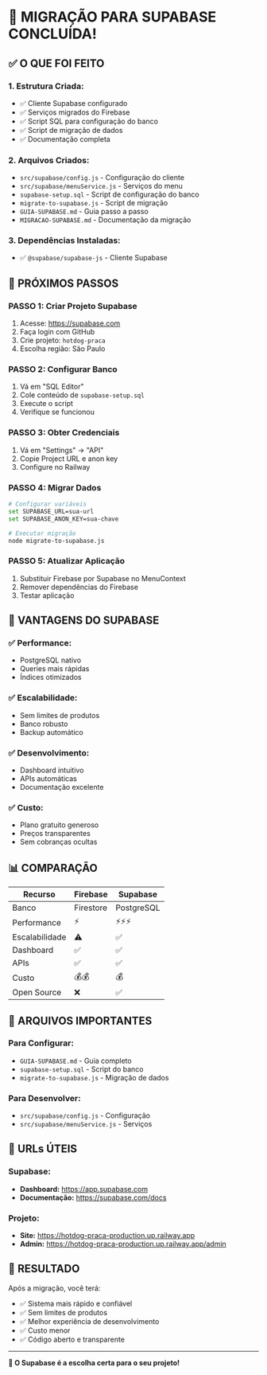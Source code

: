 # 🎉 MIGRAÇÃO PARA SUPABASE CONCLUÍDA!

## ✅ O QUE FOI FEITO

### **1. Estrutura Criada:**
- ✅ Cliente Supabase configurado
- ✅ Serviços migrados do Firebase
- ✅ Script SQL para configuração do banco
- ✅ Script de migração de dados
- ✅ Documentação completa

### **2. Arquivos Criados:**
- `src/supabase/config.js` - Configuração do cliente
- `src/supabase/menuService.js` - Serviços do menu
- `supabase-setup.sql` - Script de configuração do banco
- `migrate-to-supabase.js` - Script de migração
- `GUIA-SUPABASE.md` - Guia passo a passo
- `MIGRACAO-SUPABASE.md` - Documentação da migração

### **3. Dependências Instaladas:**
- ✅ `@supabase/supabase-js` - Cliente Supabase

## 🚀 PRÓXIMOS PASSOS

### **PASSO 1: Criar Projeto Supabase**
1. Acesse: https://supabase.com
2. Faça login com GitHub
3. Crie projeto: `hotdog-praca`
4. Escolha região: São Paulo

### **PASSO 2: Configurar Banco**
1. Vá em "SQL Editor"
2. Cole conteúdo de `supabase-setup.sql`
3. Execute o script
4. Verifique se funcionou

### **PASSO 3: Obter Credenciais**
1. Vá em "Settings" → "API"
2. Copie Project URL e anon key
3. Configure no Railway

### **PASSO 4: Migrar Dados**
```bash
# Configurar variáveis
set SUPABASE_URL=sua-url
set SUPABASE_ANON_KEY=sua-chave

# Executar migração
node migrate-to-supabase.js
```

### **PASSO 5: Atualizar Aplicação**
1. Substituir Firebase por Supabase no MenuContext
2. Remover dependências do Firebase
3. Testar aplicação

## 🎯 VANTAGENS DO SUPABASE

### **✅ Performance:**
- PostgreSQL nativo
- Queries mais rápidas
- Índices otimizados

### **✅ Escalabilidade:**
- Sem limites de produtos
- Banco robusto
- Backup automático

### **✅ Desenvolvimento:**
- Dashboard intuitivo
- APIs automáticas
- Documentação excelente

### **✅ Custo:**
- Plano gratuito generoso
- Preços transparentes
- Sem cobranças ocultas

## 📊 COMPARAÇÃO

| Recurso | Firebase | Supabase |
|---------|----------|----------|
| Banco | Firestore | PostgreSQL |
| Performance | ⚡ | ⚡⚡⚡ |
| Escalabilidade | ⚠️ | ✅ |
| Dashboard | ✅ | ✅ |
| APIs | ✅ | ✅ |
| Custo | 💰💰 | 💰 |
| Open Source | ❌ | ✅ |

## 🔧 ARQUIVOS IMPORTANTES

### **Para Configurar:**
- `GUIA-SUPABASE.md` - Guia completo
- `supabase-setup.sql` - Script do banco
- `migrate-to-supabase.js` - Migração de dados

### **Para Desenvolver:**
- `src/supabase/config.js` - Configuração
- `src/supabase/menuService.js` - Serviços

## 📱 URLs ÚTEIS

### **Supabase:**
- **Dashboard:** https://app.supabase.com
- **Documentação:** https://supabase.com/docs

### **Projeto:**
- **Site:** https://hotdog-praca-production.up.railway.app
- **Admin:** https://hotdog-praca-production.up.railway.app/admin

## 🎉 RESULTADO

Após a migração, você terá:
- ✅ Sistema mais rápido e confiável
- ✅ Sem limites de produtos
- ✅ Melhor experiência de desenvolvimento
- ✅ Custo menor
- ✅ Código aberto e transparente

---

**🚀 O Supabase é a escolha certa para o seu projeto!** 